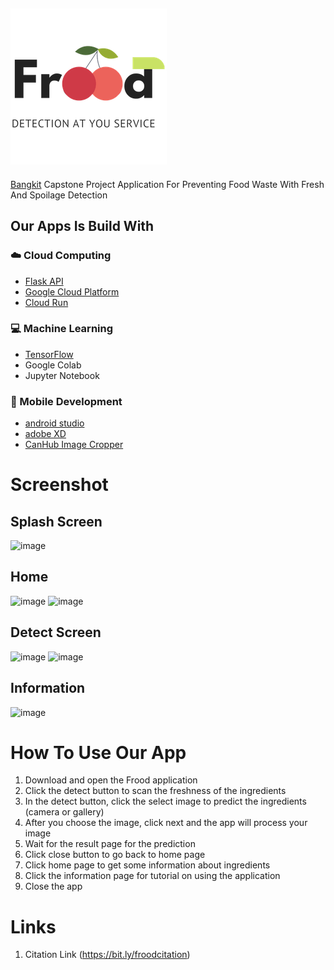 ![alt text](https://github.com/capstone-frood/Frood/blob/d960b8776a9a0a493461cc525b7e44ff5dfac278/LOGO/1%20TRANS%20Resized.png "Frood Logo")
---
[Bangkit](https://grow.google/intl/id_id/bangkit/ "Bangkit Website") Capstone Project Application For Preventing Food Waste With Fresh And Spoilage Detection 

## Our Apps Is Build With
### :cloud: Cloud Computing
* [Flask API](https://flask.palletsprojects.com/en/2.1.x/)
* [Google Cloud Platform](https://cloud.google.com/gcp/)
* [Cloud Run](https://cloud.google.com/run/)
### :computer: Machine Learning
* [TensorFlow](https://www.tensorflow.org/)
* Google Colab
* Jupyter Notebook
### :iphone: Mobile Development
* [android studio](https://developer.android.com/studio/preview)
* [adobe XD](https://www.adobe.com/id_en/products/xd.html)
* [CanHub Image Cropper](https://github.com/CanHub/Android-Image-Cropper)

# Screenshot
## Splash Screen
![image](https://user-images.githubusercontent.com/99663816/172169730-faeb1838-708f-4246-a013-b03a4237db5b.png)
## Home
![image](https://user-images.githubusercontent.com/99663816/172169766-8276f2a3-c4c1-445e-954f-7ea965b1260e.png)
![image](https://user-images.githubusercontent.com/99663816/172169798-e53473c0-f4bd-4f23-99b5-a5ec14ac3971.png)

## Detect Screen
![image](https://user-images.githubusercontent.com/99663816/172170011-bf5de811-3173-4aa6-8bcd-a0d6da49936e.png)
![image](https://user-images.githubusercontent.com/99663816/172170125-921df25d-8ead-4b85-9f51-9e8414d7d746.png)

## Information
![image](https://user-images.githubusercontent.com/99663816/172169840-d695cd8d-705d-4654-83a3-a9e6c448bf1d.png)

# How To Use Our App
  1. Download and open the Frood application
  2. Click the detect button to scan the freshness of the ingredients
  3. In the detect button, click the select image to predict the ingredients (camera or gallery)
  4. After you choose the image, click next and the app will process your image
  5. Wait for the result page for the prediction
  6. Click close button to go back to home page 
  7. Click home page to get some information about ingredients
  8. Click the information page for tutorial on using the application
  9. Close the app

# Links
1. Citation Link (https://bit.ly/froodcitation)
